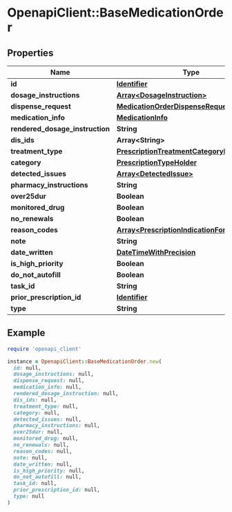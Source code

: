 # OpenapiClient::BaseMedicationOrder

## Properties

| Name | Type | Description | Notes |
| ---- | ---- | ----------- | ----- |
| **id** | [**Identifier**](Identifier.md) |  |  |
| **dosage_instructions** | [**Array&lt;DosageInstruction&gt;**](DosageInstruction.md) |  | [optional] |
| **dispense_request** | [**MedicationOrderDispenseRequest**](MedicationOrderDispenseRequest.md) |  |  |
| **medication_info** | [**MedicationInfo**](MedicationInfo.md) |  |  |
| **rendered_dosage_instruction** | **String** |  |  |
| **dis_ids** | **Array&lt;String&gt;** |  | [optional] |
| **treatment_type** | [**PrescriptionTreatmentCategoryHolder**](PrescriptionTreatmentCategoryHolder.md) |  | [optional] |
| **category** | [**PrescriptionTypeHolder**](PrescriptionTypeHolder.md) |  | [optional] |
| **detected_issues** | [**Array&lt;DetectedIssue&gt;**](DetectedIssue.md) |  | [optional] |
| **pharmacy_instructions** | **String** |  | [optional] |
| **over25dur** | **Boolean** |  | [optional] |
| **monitored_drug** | **Boolean** |  | [optional] |
| **no_renewals** | **Boolean** |  | [optional] |
| **reason_codes** | [**Array&lt;PrescriptionIndicationForUseHolder&gt;**](PrescriptionIndicationForUseHolder.md) |  | [optional] |
| **note** | **String** |  | [optional] |
| **date_written** | [**DateTimeWithPrecision**](DateTimeWithPrecision.md) |  |  |
| **is_high_priority** | **Boolean** |  | [optional] |
| **do_not_autofill** | **Boolean** |  | [optional] |
| **task_id** | **String** |  | [optional] |
| **prior_prescription_id** | [**Identifier**](Identifier.md) |  | [optional] |
| **type** | **String** |  |  |

## Example

```ruby
require 'openapi_client'

instance = OpenapiClient::BaseMedicationOrder.new(
  id: null,
  dosage_instructions: null,
  dispense_request: null,
  medication_info: null,
  rendered_dosage_instruction: null,
  dis_ids: null,
  treatment_type: null,
  category: null,
  detected_issues: null,
  pharmacy_instructions: null,
  over25dur: null,
  monitored_drug: null,
  no_renewals: null,
  reason_codes: null,
  note: null,
  date_written: null,
  is_high_priority: null,
  do_not_autofill: null,
  task_id: null,
  prior_prescription_id: null,
  type: null
)
```


